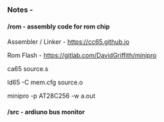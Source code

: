 ### Notes - 

#### /rom - assembly code for rom chip 

Assembler / Linker - https://cc65.github.io

Rom Flash - https://gitlab.com/DavidGriffith/minipro

ca65 source.s 

ld65 -C mem.cfg source.o 

minipro -p AT28C256 -w a.out 

#### /src - ardiuno bus monitor 








